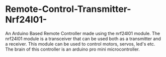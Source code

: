 # Remote-Control-Transmitter-Nrf24l01-
An Arduino Based Remote Controller made using the nrf24l01 module.
The nrf24l01 module is a transceiver that can be used both as a transmitter and a receiver.
This module can be used to control motors, servos, led's etc.
The brain of this controller is an arduino pro mini microcontroller.
